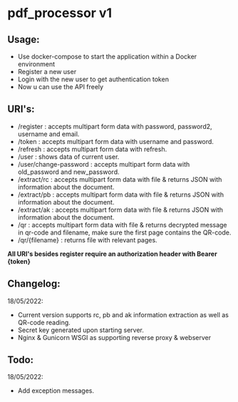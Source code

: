 # pdf_processor v1
## Usage:
- Use docker-compose to start the application within a Docker environment
- Register a new user
- Login with the new user to get authentication token
- Now u can use the API freely

## URI's:
- /register : accepts multipart form data with password, password2, username and email.
- /token : accepts multipart form data with username and password.
- /refresh : accepts multipart form data with refresh.
- /user : shows data of current user.
- /user/change-password : accepts multipart form data with old_password and new_password.
- /extract/rc : accepts multipart form data with file & returns JSON with information about the document.
- /extract/pb : accepts multipart form data with file & returns JSON with information about the document.
- /extract/ak : accepts multipart form data with file & returns JSON with information about the document.
- /qr : accepts multipart form data with file & returns decrypted message in qr-code and filename, make sure the first page contains the QR-code.
- /qr/{filename} : returns file with relevant pages.
 
**All URI's besides register require an authorization header with Bearer {token}**
  
## Changelog:
18/05/2022: 
- Current version supports rc, pb and ak information extraction as well as QR-code reading.
- Secret key generated upon starting server.
- Nginx & Gunicorn WSGI as supporting reverse proxy & webserver

## Todo:
18/05/2022:
- Add exception messages.
